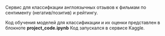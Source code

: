 Сервис для классифкации англоязычных отзывов к фильмам по сентименту (негатив/позитив) и рейтингу.

Код обучения моделей для классификации и их оценки представлен в блокноте **project_code.ipynb**
Код запускался в сервисе Kaggle.
